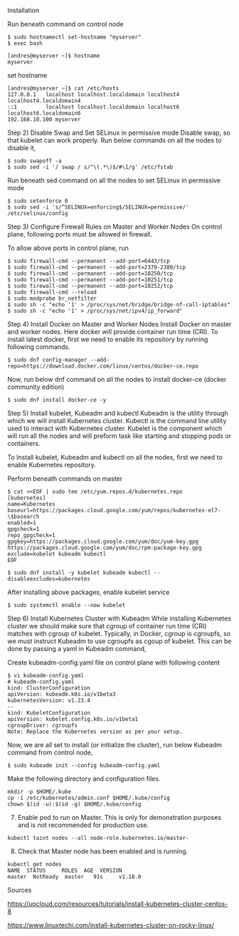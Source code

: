 Installation


Run beneath command on control node

```
$ sudo hostnamectl set-hostname "myserver"
$ exec bash
```

```
[andres@myserver ~]$ hostname
myserver
```

set hostname 

```
[andres@myserver ~]$ cat /etc/hosts
127.0.0.1   localhost localhost.localdomain localhost4 localhost4.localdomain4
::1         localhost localhost.localdomain localhost6 localhost6.localdomain6
192.168.10.100 myserver
```

Step 2) Disable Swap and Set SELinux in permissive mode
Disable swap, so that kubelet can work properly. Run below commands on all the nodes to disable it,

```
$ sudo swapoff -a
$ sudo sed -i '/ swap / s/^\(.*\)$/#\1/g' /etc/fstab
```

Run beneath sed command on all the nodes to set SELinux in permissive mode

```
$ sudo setenforce 0
$ sudo sed -i 's/^SELINUX=enforcing$/SELINUX=permissive/' /etc/selinux/config
```

Step 3) Configure Firewall Rules on Master and Worker Nodes
On control plane, following ports must be allowed in firewall.

To allow above ports in control plane, run

```
$ sudo firewall-cmd --permanent --add-port=6443/tcp
$ sudo firewall-cmd --permanent --add-port=2379-2380/tcp
$ sudo firewall-cmd --permanent --add-port=10250/tcp
$ sudo firewall-cmd --permanent --add-port=10251/tcp
$ sudo firewall-cmd --permanent --add-port=10252/tcp
$ sudo firewall-cmd --reload
$ sudo modprobe br_netfilter
$ sudo sh -c "echo '1' > /proc/sys/net/bridge/bridge-nf-call-iptables"
$ sudo sh -c "echo '1' > /proc/sys/net/ipv4/ip_forward"
```

Step 4) Install Docker on Master and Worker Nodes
Install Docker on master and worker nodes. Here docker will provide container run time (CRI). To install latest docker, first we need to enable its repository by running following commands.

```
$ sudo dnf config-manager --add-repo=https://download.docker.com/linux/centos/docker-ce.repo
```

Now, run below dnf command on all the nodes to install docker-ce (docker community edition)

```
$ sudo dnf install docker-ce -y
```

Step 5) Install kubelet, Kubeadm and kubectl
Kubeadm is the utility through which we will install Kubernetes cluster. Kubectl is the command line utility used to interact with Kubernetes cluster. Kubelet is the component which will run all the nodes and will preform task like starting and stopping pods or containers.

To Install kubelet, Kubeadm and kubectl on all the nodes, first we need to enable Kubernetes repository.

Perform beneath commands on master 

```
$ cat <<EOF | sudo tee /etc/yum.repos.d/kubernetes.repo
[kubernetes]
name=Kubernetes
baseurl=https://packages.cloud.google.com/yum/repos/kubernetes-el7-\$basearch
enabled=1
gpgcheck=1
repo_gpgcheck=1
gpgkey=https://packages.cloud.google.com/yum/doc/yum-key.gpg https://packages.cloud.google.com/yum/doc/rpm-package-key.gpg
exclude=kubelet kubeadm kubectl
EOF

$ sudo dnf install -y kubelet kubeadm kubectl --disableexcludes=kubernetes
```

After installing above packages, enable kubelet service

```
$ sudo systemctl enable --now kubelet
```

Step 6) Install Kubernetes Cluster with Kubeadm
While installing Kubernetes cluster we should make sure that cgroup of container run time (CRI) matches with cgroup of kubelet. Typically, in Docker, cgroup is cgroupfs, so we must instruct Kubeadm to use cgroupfs as cgoup of kubelet. This can be done by passing a yaml in Kubeadm command,

Create kubeadm-config.yaml file on control plane with following content

```
$ vi kubeadm-config.yaml
# kubeadm-config.yaml
kind: ClusterConfiguration
apiVersion: kubeadm.k8s.io/v1beta3
kubernetesVersion: v1.23.4
--
kind: KubeletConfiguration
apiVersion: kubelet.config.k8s.io/v1beta1
cgroupDriver: cgroupfs
Note: Replace the Kubernetes version as per your setup.
```

Now, we are all set to install (or initialize the cluster), run below Kubeadm command from control node,

```
$ sudo kubeadm init --config kubeadm-config.yaml
```


Make the following directory and configuration files.

```
mkdir -p $HOME/.kube
cp -i /etc/kubernetes/admin.conf $HOME/.kube/config
chown $(id -u):$(id -g) $HOME/.kube/config
```

7. Enable pod to run on Master. This is only for demonstration purposes and is not recommended for production use.

```
kubectl taint nodes --all node-role.kubernetes.io/master-
```

8. Check that Master node has been enabled and is running.

```
kubectl get nodes
NAME  STATUS     ROLES  AGE  VERSION
master  NotReady  master   91s     v1.18.0
```














Sources

https://upcloud.com/resources/tutorials/install-kubernetes-cluster-centos-8

https://www.linuxtechi.com/install-kubernetes-cluster-on-rocky-linux/